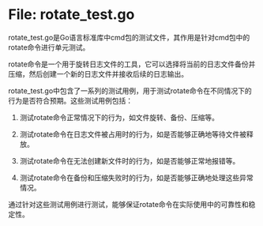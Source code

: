 # File: rotate_test.go

rotate_test.go是Go语言标准库中cmd包的测试文件，其作用是针对cmd包中的rotate命令进行单元测试。

rotate命令是一个用于旋转日志文件的工具，它可以选择将当前的日志文件备份并压缩，然后创建一个新的日志文件并接收后续的日志输出。

rotate_test.go中包含了一系列的测试用例，用于测试rotate命令在不同情况下的行为是否符合预期。这些测试用例包括：

1. 测试rotate命令正常情况下的行为，如文件旋转、备份、压缩等。

2. 测试rotate命令在日志文件被占用时的行为，如是否能够正确地等待文件被释放。

3. 测试rotate命令在无法创建新文件时的行为，如是否能够正常地报错等。

4. 测试rotate命令在备份和压缩失败时的行为，如是否能够正确地处理这些异常情况。

通过针对这些测试用例进行测试，能够保证rotate命令在实际使用中的可靠性和稳定性。

